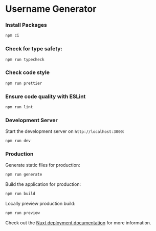 # Username Generator

### Install Packages

```bash
npm ci
```

### Check for type safety:

```bash
npm run typecheck
```

### Check code style

```bash
npm run prettier
```

### Ensure code quality with ESLint

```bash
npm run lint
```

### Development Server

Start the development server on `http://localhost:3000`:

```bash
npm run dev
```

### Production

Generate static files for production:

```bash
npm run generate
```

Build the application for production:

```bash
npm run build
```

Locally preview production build:

```bash
npm run preview
```

Check out the [Nuxt deployment documentation](https://nuxt.com/docs/getting-started/deployment) for more information.
